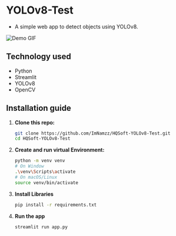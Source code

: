 # YOLOv8-Test
- A simple web app to detect objects using YOLOv8.

![Demo GIF](https://media0.giphy.com/media/v1.Y2lkPTc5MGI3NjExOGQyaDh1NDFyOXBsY3Vnd2R0YW5sNDB1cGp0ajNnMDc0a3F3Z2ozcyZlcD12MV9pbnRlcm5hbF9naWZfYnlfaWQmY3Q9Zw/Sy1m3x6DiJzOzeTDan/giphy.gif)

## Technology used
- Python
- Streamlit
- YOLOv8
- OpenCV

## Installation guide
1. **Clone this repo:**
    ```bash
    git clone https://github.com/ImNamzz/HQSoft-YOLOv8-Test.git
    cd HQSoft-YOLOv8-Test
    ```

2. **Create and run virtual Environment:**
   ```bash
   python -m venv venv
   # On Window
   .\venv\Scripts\activate
   # On macOS/Linux
   source venv/bin/activate
   ```

3. **Install Libraries**
   ```bash
   pip install -r requirements.txt
   ```

4. **Run the app**
   ```bash
   streamlit run app.py
   ```
